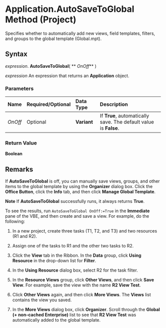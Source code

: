 
# Application.AutoSaveToGlobal Method (Project)

Specifies whether to automatically add new views, field templates, filters, and groups to the global template (Global.mpt).


## Syntax

 _expression_. **AutoSaveToGlobal**( ** _OnOff_** )

 _expression_ An expression that returns an **Application** object.


### Parameters



|**Name**|**Required/Optional**|**Data Type**|**Description**|
|:-----|:-----|:-----|:-----|
| _OnOff_|Optional|**Variant**|If  **True**, automatically save. The default value is **False**.|

### Return Value

 **Boolean**


## Remarks

If  **AutoSaveToGlobal** is off, you can manually save views, groups, and other items to the global template by using the **Organizer** dialog box. Click the **Office Button**, click the  **Info** tab, and then click **Manage Global Template**.


 **Note**  If  **AutoSaveToGlobal** successfully runs, it always returns **True**.

To see the results, run  `AutoSaveToGlobal OnOff:=True` in the **Immediate** pane of the VBE, and then create and save a view. For example, do the following:


1. In a new project, create three tasks (T1, T2, and T3) and two resources (R1 and R2).
    
2. Assign one of the tasks to R1 and the other two tasks to R2.
    
3. Click the  **View** tab in the Ribbon. In the **Data** group, click **Using Resource** in the drop-down list for **Filter**. 
    
4. In the  **Using Resource** dialog box, select R2 for the task filter.
    
5. In the  **Resource Views** group, click **Other Views**, and then click  **Save View**. For example, save the view with the name  **R2 View Test**.
    
6. Click  **Other Views** again, and then click **More Views**. The  **Views** list contains the view you saved.
    
7. In the  **More Views** dialog box, click **Organizer**. Scroll through the  **Global (+ non-cached Enterprise)** list to see that **R2 View Test** was automatically added to the global template.
    


